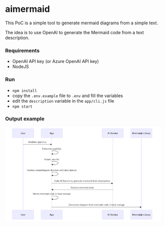 aimermaid
========

This PoC is a simple tool to generate mermaid diagrams from a simple text.

The idea is to use OpenAI to generate the Mermaid code from a text description.

### Requirements
  - OpenAI API key (or Azure OpenAI API key)
  - NodeJS

### Run
 - `npm install`
 - copy the `.env.example` file to `.env` and fill the variables
 - edit the `description` variable in the `app/cli.js` file
 - `npm start`

### Output example
<img src="https://raw.githubusercontent.com/kedoska/aimermaid/master/example/4nrkmrdny.mmd.png" />
